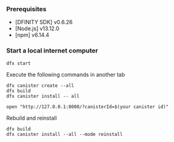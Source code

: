 ### Prerequisites
- [DFINITY SDK]  v0.6.26
- [Node.js] v13.12.0
- [npm] v6.14.4

### Start a local internet computer
```
dfx start
```
Execute the following commands in another tab

```
dfx canister create --all
dfx build
dfx canister install -- all

open "http://127.0.0.1:8000/?canisterId=$(your canister id)"
```

Rebuild and reinstall
```
dfx build
dfx canister install --all --mode reinstall
```